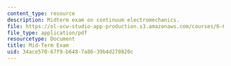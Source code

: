 ```yaml
---
content_type: resource
description: Midterm exam on continuum electromechanics.
file: https://ol-ocw-studio-app-production.s3.amazonaws.com/courses/6-642-continuum-electromechanics-fall-2008/34ace57067f9b6487a8639b4d270820c_midterm.pdf
file_type: application/pdf
resourcetype: Document
title: Mid-Term Exam
uid: 34ace570-67f9-b648-7a86-39b4d270820c
---
```

